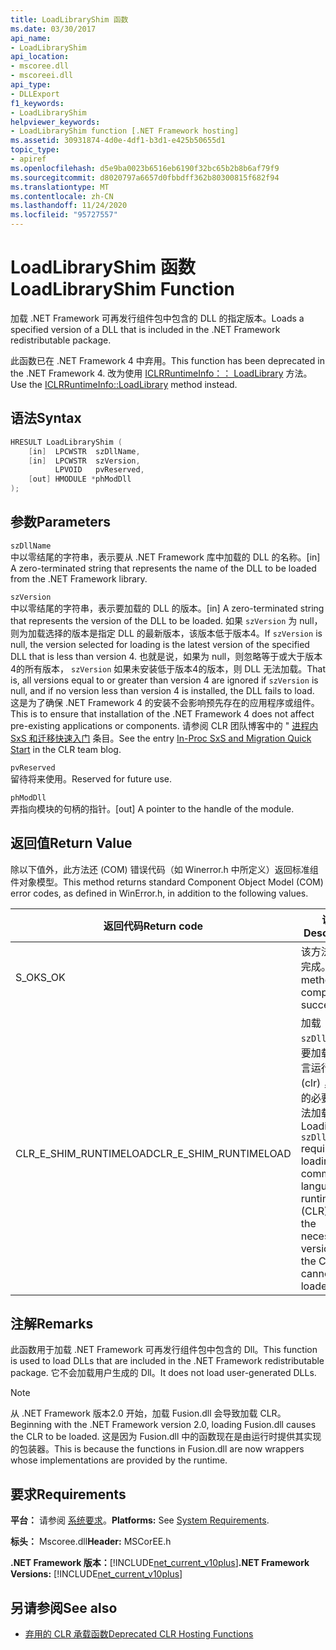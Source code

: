 ```yaml
---
title: LoadLibraryShim 函数
ms.date: 03/30/2017
api_name:
- LoadLibraryShim
api_location:
- mscoree.dll
- mscoreei.dll
api_type:
- DLLExport
f1_keywords:
- LoadLibraryShim
helpviewer_keywords:
- LoadLibraryShim function [.NET Framework hosting]
ms.assetid: 30931874-4d0e-4df1-b3d1-e425b50655d1
topic_type:
- apiref
ms.openlocfilehash: d5e9ba0023b6516eb6190f32bc65b2b8b6af79f9
ms.sourcegitcommit: d8020797a6657d0fbbdff362b80300815f682f94
ms.translationtype: MT
ms.contentlocale: zh-CN
ms.lasthandoff: 11/24/2020
ms.locfileid: "95727557"
---
```

# <a name="loadlibraryshim-function"></a><span data-ttu-id="a7b2b-102">LoadLibraryShim 函数</span><span class="sxs-lookup"><span data-stu-id="a7b2b-102">LoadLibraryShim Function</span></span>

<span data-ttu-id="a7b2b-103">加载 .NET Framework 可再发行组件包中包含的 DLL 的指定版本。</span><span class="sxs-lookup"><span data-stu-id="a7b2b-103">Loads a specified version of a DLL that is included in the .NET Framework redistributable package.</span></span>  
  
 <span data-ttu-id="a7b2b-104">此函数已在 .NET Framework 4 中弃用。</span><span class="sxs-lookup"><span data-stu-id="a7b2b-104">This function has been deprecated in the .NET Framework 4.</span></span> <span data-ttu-id="a7b2b-105">改为使用 [ICLRRuntimeInfo：： LoadLibrary](iclrruntimeinfo-loadlibrary-method.md) 方法。</span><span class="sxs-lookup"><span data-stu-id="a7b2b-105">Use the [ICLRRuntimeInfo::LoadLibrary](iclrruntimeinfo-loadlibrary-method.md) method instead.</span></span>  
  
## <a name="syntax"></a><span data-ttu-id="a7b2b-106">语法</span><span class="sxs-lookup"><span data-stu-id="a7b2b-106">Syntax</span></span>  
  
```cpp  
HRESULT LoadLibraryShim (  
    [in]  LPCWSTR  szDllName,  
    [in]  LPCWSTR  szVersion,  
          LPVOID   pvReserved,  
    [out] HMODULE *phModDll  
);  
```  
  
## <a name="parameters"></a><span data-ttu-id="a7b2b-107">参数</span><span class="sxs-lookup"><span data-stu-id="a7b2b-107">Parameters</span></span>  

 `szDllName`  
 <span data-ttu-id="a7b2b-108">中以零结尾的字符串，表示要从 .NET Framework 库中加载的 DLL 的名称。</span><span class="sxs-lookup"><span data-stu-id="a7b2b-108">[in] A zero-terminated string that represents the name of the DLL to be loaded from the .NET Framework library.</span></span>  
  
 `szVersion`  
 <span data-ttu-id="a7b2b-109">中以零结尾的字符串，表示要加载的 DLL 的版本。</span><span class="sxs-lookup"><span data-stu-id="a7b2b-109">[in] A zero-terminated string that represents the version of the DLL to be loaded.</span></span> <span data-ttu-id="a7b2b-110">如果 `szVersion` 为 null，则为加载选择的版本是指定 DLL 的最新版本，该版本低于版本4。</span><span class="sxs-lookup"><span data-stu-id="a7b2b-110">If `szVersion` is null, the version selected for loading is the latest version of the specified DLL that is less than version 4.</span></span> <span data-ttu-id="a7b2b-111">也就是说，如果为 null，则忽略等于或大于版本4的所有版本， `szVersion` 如果未安装低于版本4的版本，则 DLL 无法加载。</span><span class="sxs-lookup"><span data-stu-id="a7b2b-111">That is, all versions equal to or greater than version 4 are ignored if `szVersion` is null, and if no version less than version 4 is installed, the DLL fails to load.</span></span> <span data-ttu-id="a7b2b-112">这是为了确保 .NET Framework 4 的安装不会影响预先存在的应用程序或组件。</span><span class="sxs-lookup"><span data-stu-id="a7b2b-112">This is to ensure that installation of the .NET Framework 4 does not affect pre-existing applications or components.</span></span> <span data-ttu-id="a7b2b-113">请参阅 CLR 团队博客中的 " [进程内 SxS 和迁移快速入门](https://devblogs.microsoft.com/dotnet/in-proc-sxs-and-migration-quick-start/) 条目。</span><span class="sxs-lookup"><span data-stu-id="a7b2b-113">See the entry [In-Proc SxS and Migration Quick Start](https://devblogs.microsoft.com/dotnet/in-proc-sxs-and-migration-quick-start/) in the CLR team blog.</span></span>  
  
 `pvReserved`  
 <span data-ttu-id="a7b2b-114">留待将来使用。</span><span class="sxs-lookup"><span data-stu-id="a7b2b-114">Reserved for future use.</span></span>  
  
 `phModDll`  
 <span data-ttu-id="a7b2b-115">弄指向模块的句柄的指针。</span><span class="sxs-lookup"><span data-stu-id="a7b2b-115">[out] A pointer to the handle of the module.</span></span>  
  
## <a name="return-value"></a><span data-ttu-id="a7b2b-116">返回值</span><span class="sxs-lookup"><span data-stu-id="a7b2b-116">Return Value</span></span>  

 <span data-ttu-id="a7b2b-117">除以下值外，此方法还 (COM) 错误代码（如 Winerror.h 中所定义）返回标准组件对象模型。</span><span class="sxs-lookup"><span data-stu-id="a7b2b-117">This method returns standard Component Object Model (COM) error codes, as defined in WinError.h, in addition to the following values.</span></span>  
  
|<span data-ttu-id="a7b2b-118">返回代码</span><span class="sxs-lookup"><span data-stu-id="a7b2b-118">Return code</span></span>|<span data-ttu-id="a7b2b-119">说明</span><span class="sxs-lookup"><span data-stu-id="a7b2b-119">Description</span></span>|  
|-----------------|-----------------|  
|<span data-ttu-id="a7b2b-120">S_OK</span><span class="sxs-lookup"><span data-stu-id="a7b2b-120">S_OK</span></span>|<span data-ttu-id="a7b2b-121">该方法已成功完成。</span><span class="sxs-lookup"><span data-stu-id="a7b2b-121">The method completed successfully.</span></span>|  
|<span data-ttu-id="a7b2b-122">CLR_E_SHIM_RUNTIMELOAD</span><span class="sxs-lookup"><span data-stu-id="a7b2b-122">CLR_E_SHIM_RUNTIMELOAD</span></span>|<span data-ttu-id="a7b2b-123">加载 `szDllName` 需要加载公共语言运行时 (clr) ，而 clr 的必要版本无法加载。</span><span class="sxs-lookup"><span data-stu-id="a7b2b-123">Loading `szDllName` requires loading the common language runtime (CLR), and the necessary version of the CLR cannot be loaded.</span></span>|  
  
## <a name="remarks"></a><span data-ttu-id="a7b2b-124">注解</span><span class="sxs-lookup"><span data-stu-id="a7b2b-124">Remarks</span></span>  

 <span data-ttu-id="a7b2b-125">此函数用于加载 .NET Framework 可再发行组件包中包含的 Dll。</span><span class="sxs-lookup"><span data-stu-id="a7b2b-125">This function is used to load DLLs that are included in the .NET Framework redistributable package.</span></span> <span data-ttu-id="a7b2b-126">它不会加载用户生成的 Dll。</span><span class="sxs-lookup"><span data-stu-id="a7b2b-126">It does not load user-generated DLLs.</span></span>  
  
> [!NOTE]
> <span data-ttu-id="a7b2b-127">从 .NET Framework 版本2.0 开始，加载 Fusion.dll 会导致加载 CLR。</span><span class="sxs-lookup"><span data-stu-id="a7b2b-127">Beginning with the .NET Framework version 2.0, loading Fusion.dll causes the CLR to be loaded.</span></span> <span data-ttu-id="a7b2b-128">这是因为 Fusion.dll 中的函数现在是由运行时提供其实现的包装器。</span><span class="sxs-lookup"><span data-stu-id="a7b2b-128">This is because the functions in Fusion.dll are now wrappers whose implementations are provided by the runtime.</span></span>  
  
## <a name="requirements"></a><span data-ttu-id="a7b2b-129">要求</span><span class="sxs-lookup"><span data-stu-id="a7b2b-129">Requirements</span></span>  

 <span data-ttu-id="a7b2b-130">**平台：** 请参阅 [系统要求](../../get-started/system-requirements.md)。</span><span class="sxs-lookup"><span data-stu-id="a7b2b-130">**Platforms:** See [System Requirements](../../get-started/system-requirements.md).</span></span>  
  
 <span data-ttu-id="a7b2b-131">**标头：** Mscoree.dll</span><span class="sxs-lookup"><span data-stu-id="a7b2b-131">**Header:** MSCorEE.h</span></span>  
  
 <span data-ttu-id="a7b2b-132">**.NET Framework 版本：**[!INCLUDE[net_current_v10plus](../../../../includes/net-current-v10plus-md.md)]</span><span class="sxs-lookup"><span data-stu-id="a7b2b-132">**.NET Framework Versions:** [!INCLUDE[net_current_v10plus](../../../../includes/net-current-v10plus-md.md)]</span></span>  
  
## <a name="see-also"></a><span data-ttu-id="a7b2b-133">另请参阅</span><span class="sxs-lookup"><span data-stu-id="a7b2b-133">See also</span></span>

- [<span data-ttu-id="a7b2b-134">弃用的 CLR 承载函数</span><span class="sxs-lookup"><span data-stu-id="a7b2b-134">Deprecated CLR Hosting Functions</span></span>](deprecated-clr-hosting-functions.md)
